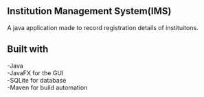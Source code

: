 ## Institution Management System(IMS)

A java application made to record registration details of instituitons.

## Built with
-Java <br>
-JavaFX for the GUI <br>
-SQLite for database <br>
-Maven for build automation <br>
